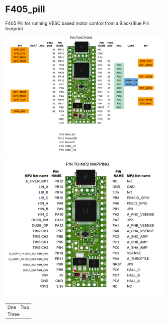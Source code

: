 # F405_pill
F405 Pill for running VESC based motor control from a Black/Blue Pill footprint

<img src="/pics/PIN_FUNCTIONS.png" alt="Roles of F405 pins" title="Roles of F405 pins">
<img src="/pics/PIN_MP2_MAPPING.png" alt="Pins to MP2 title="Pins to MP2">
<table>
  <tr>
    <td>One</td>
    <td>Two</td>
  </tr>
  <tr>
    <td colspan="2">Three</td>
  </tr>
</table>
